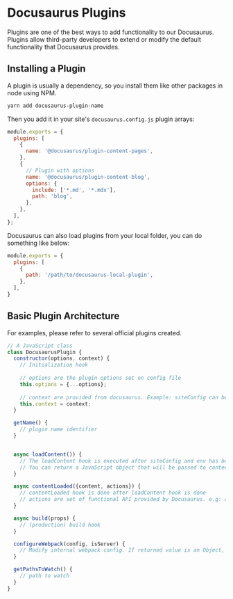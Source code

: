 # Docusaurus Plugins

Plugins are one of the best ways to add functionality to our Docusaurus. Plugins allow third-party developers to extend or modify the default functionality that Docusaurus provides.

## Installing a Plugin

A plugin is usually a dependency, so you install them like other packages in node using NPM.

```bash
yarn add docusaurus-plugin-name
```

Then you add it in your site's `docusaurus.config.js` plugin arrays:

```js
module.exports = {
  plugins: [
    {
      name: '@docusaurus/plugin-content-pages',
    },
    {
      // Plugin with options
      name: '@docusaurus/plugin-content-blog',
      options: {
        include: ['*.md', '*.mdx'],
        path: 'blog',
      },
    },
  ],
};
```

Docusaurus can also load plugins from your local folder, you can do something like below:

```js
module.exports = {
  plugins: [
    {
      path: '/path/to/docusaurus-local-plugin',
    },
  ],
}
```

## Basic Plugin Architecture

For examples, please refer to several official plugins created.

```js
// A JavaScript class
class DocusaurusPlugin {
  constructor(options, context) {
    // Initialization hook
      
    // options are the plugin options set on config file
    this.options = {...options};
    
    // context are provided from docusaurus. Example: siteConfig can be accessed from context
    this.context = context;
  }

  getName() {
    // plugin name identifier
  }


  async loadContent()) {
    // The loadContent hook is executed after siteConfig and env has been loaded
    // You can return a JavaScript object that will be passed to contentLoaded hook
  }

  async contentLoaded({content, actions}) {
    // contentLoaded hook is done after loadContent hook is done
    // actions are set of functional API provided by Docusaurus. e.g: addRoute
  }

  async build(props) {
    // (production) build hook
  }

  configureWebpack(config, isServer) {
    // Modify internal webpack config. If returned value is an Object, it will be merged into the final config using webpack-merge; If returned value is a function, it will receive the config as the 1st argument and an isServer flag as the 2nd argument.
  }

  getPathsToWatch() {
    // path to watch
  }
}
```
